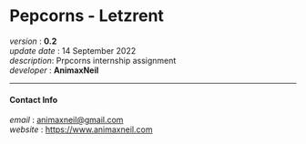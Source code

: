 # Pepcorns - Letzrent  
*version* : **0.2**  
*update date* : 14 September 2022  
*description*: Prpcorns internship assignment  
*developer* : **AnimaxNeil**  
  
---
#### Contact Info  
*email* : animaxneil@gmail.com  
*website* : https://www.animaxneil.com  